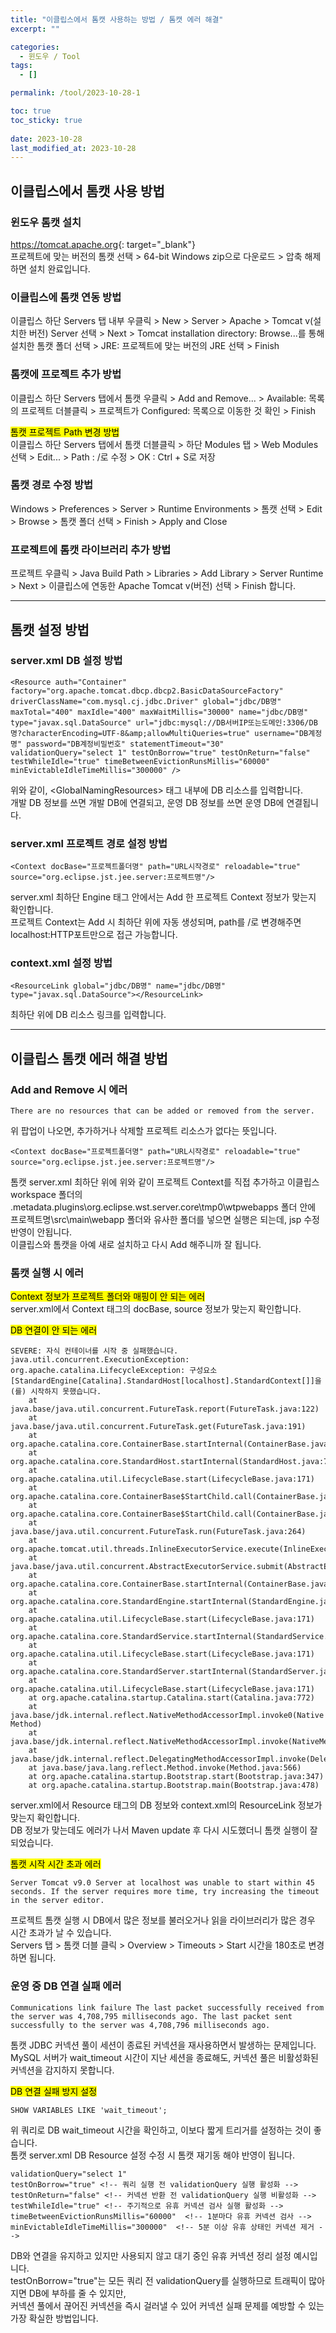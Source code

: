 ```yaml
---
title: "이클립스에서 톰캣 사용하는 방법 / 톰캣 에러 해결"
excerpt: ""

categories:
  - 윈도우 / Tool
tags:
  - []

permalink: /tool/2023-10-28-1

toc: true
toc_sticky: true
 
date: 2023-10-28
last_modified_at: 2023-10-28
---
```


## 이클립스에서 톰캣 사용 방법

### 윈도우 톰캣 설치
<https://tomcat.apache.org>{: target="_blank"}  
프로젝트에 맞는 버전의 톰캣 선택 > 64-bit Windows zip으로 다운로드 > 압축 해제하면 설치 완료입니다.

### 이클립스에 톰캣 연동 방법
이클립스 하단 Servers 탭 내부 우클릭 > New > Server > Apache > Tomcat v(설치한 버전) Server 선택 > Next > Tomcat installation directory: Browse...를 통해 설치한 톰캣 폴더 선택 > JRE: 프로젝트에 맞는 버전의 JRE 선택 > Finish

### 톰캣에 프로젝트 추가 방법
이클립스 하단 Servers 탭에서 톰캣 우클릭 > Add and Remove... > Available: 목록의 프로젝트 더블클릭 > 프로젝트가 Configured: 목록으로 이동한 것 확인 > Finish

<mark>톰캣 프로젝트 Path 변경 방법</mark>  
이클립스 하단 Servers 탭에서 톰캣 더블클릭 > 하단 Modules 탭 > Web Modules 선택 > Edit... > Path : /로 수정 > OK : Ctrl + S로 저장

### 톰캣 경로 수정 방법
Windows > Preferences > Server > Runtime Environments > 톰캣 선택 > Edit > Browse > 톰캣 폴더 선택 > Finish > Apply and Close

### 프로젝트에 톰캣 라이브러리 추가 방법
프로젝트 우클릭 > Java Build Path > Libraries > Add Library > Server Runtime > Next > 이클립스에 연동한 Apache Tomcat v(버전) 선택 > Finish 합니다.

---

## 톰캣 설정 방법

### server.xml DB 설정 방법
```
<Resource auth="Container" factory="org.apache.tomcat.dbcp.dbcp2.BasicDataSourceFactory" driverClassName="com.mysql.cj.jdbc.Driver" global="jdbc/DB명" maxTotal="400" maxIdle="400" maxWaitMillis="30000" name="jdbc/DB명" type="javax.sql.DataSource" url="jdbc:mysql://DB서버IP또는도메인:3306/DB명?characterEncoding=UTF-8&amp;allowMultiQueries=true" username="DB계정명" password="DB계정비밀번호" statementTimeout="30" validationQuery="select 1" testOnBorrow="true" testOnReturn="false" testWhileIdle="true" timeBetweenEvictionRunsMillis="60000" minEvictableIdleTimeMillis="300000" />
```
위와 같이, \<GlobalNamingResources> 태그 내부에 DB 리소스를 입력합니다.  
개발 DB 정보를 쓰면 개발 DB에 연결되고, 운영 DB 정보를 쓰면 운영 DB에 연결됩니다.

### server.xml 프로젝트 경로 설정 방법
```
<Context docBase="프로젝트폴더명" path="URL시작경로" reloadable="true" source="org.eclipse.jst.jee.server:프로젝트명"/>
```
server.xml 최하단 Engine 태그 안에서는 Add 한 프로젝트 Context 정보가 맞는지 확인합니다.  
프로젝트 Context는 Add 시 최하단 </Host> 위에 자동 생성되며, path를 /로 변경해주면 localhost:HTTP포트만으로 접근 가능합니다.

### context.xml 설정 방법
```
<ResourceLink global="jdbc/DB명" name="jdbc/DB명" type="javax.sql.DataSource"></ResourceLink>
```
최하단 </context> 위에 DB 리소스 링크를 입력합니다.

---

## 이클립스 톰캣 에러 해결 방법

### Add and Remove 시 에러
```
There are no resources that can be added or removed from the server.
```
위 팝업이 나오면, 추가하거나 삭제할 프로젝트 리소스가 없다는 뜻입니다.
```
<Context docBase="프로젝트폴더명" path="URL시작경로" reloadable="true" source="org.eclipse.jst.jee.server:프로젝트명"/>
```
톰캣 server.xml 최하단 </Host> 위에 위와 같이 프로젝트 Context를 직접 추가하고 이클립스 workspace 폴더의 \.metadata\.plugins\org.eclipse.wst.server.core\tmp0\wtpwebapps 폴더 안에 프로젝트명\src\main\webapp 폴더와 유사한 폴더를 넣으면 실행은 되는데, jsp 수정 반영이 안됩니다.  
이클립스와 톰캣을 아예 새로 설치하고 다시 Add 해주니까 잘 됩니다.

### 톰캣 실행 시 에러
<mark>Context 정보가 프로젝트 폴더와 매핑이 안 되는 에러</mark>  
server.xml에서 Context 태그의 docBase, source 정보가 맞는지 확인합니다.

<mark>DB 연결이 안 되는 에러</mark>
```
SEVERE: 자식 컨테이너를 시작 중 실패했습니다.
java.util.concurrent.ExecutionException: org.apache.catalina.LifecycleException: 구성요소 [StandardEngine[Catalina].StandardHost[localhost].StandardContext[]]을(를) 시작하지 못했습니다.
	at java.base/java.util.concurrent.FutureTask.report(FutureTask.java:122)
	at java.base/java.util.concurrent.FutureTask.get(FutureTask.java:191)
	at org.apache.catalina.core.ContainerBase.startInternal(ContainerBase.java:873)
	at org.apache.catalina.core.StandardHost.startInternal(StandardHost.java:794)
	at org.apache.catalina.util.LifecycleBase.start(LifecycleBase.java:171)
	at org.apache.catalina.core.ContainerBase$StartChild.call(ContainerBase.java:1332)
	at org.apache.catalina.core.ContainerBase$StartChild.call(ContainerBase.java:1322)
	at java.base/java.util.concurrent.FutureTask.run(FutureTask.java:264)
	at org.apache.tomcat.util.threads.InlineExecutorService.execute(InlineExecutorService.java:75)
	at java.base/java.util.concurrent.AbstractExecutorService.submit(AbstractExecutorService.java:140)
	at org.apache.catalina.core.ContainerBase.startInternal(ContainerBase.java:866)
	at org.apache.catalina.core.StandardEngine.startInternal(StandardEngine.java:248)
	at org.apache.catalina.util.LifecycleBase.start(LifecycleBase.java:171)
	at org.apache.catalina.core.StandardService.startInternal(StandardService.java:433)
	at org.apache.catalina.util.LifecycleBase.start(LifecycleBase.java:171)
	at org.apache.catalina.core.StandardServer.startInternal(StandardServer.java:921)
	at org.apache.catalina.util.LifecycleBase.start(LifecycleBase.java:171)
	at org.apache.catalina.startup.Catalina.start(Catalina.java:772)
	at java.base/jdk.internal.reflect.NativeMethodAccessorImpl.invoke0(Native Method)
	at java.base/jdk.internal.reflect.NativeMethodAccessorImpl.invoke(NativeMethodAccessorImpl.java:62)
	at java.base/jdk.internal.reflect.DelegatingMethodAccessorImpl.invoke(DelegatingMethodAccessorImpl.java:43)
	at java.base/java.lang.reflect.Method.invoke(Method.java:566)
	at org.apache.catalina.startup.Bootstrap.start(Bootstrap.java:347)
	at org.apache.catalina.startup.Bootstrap.main(Bootstrap.java:478)
```
server.xml에서 Resource 태그의 DB 정보와 context.xml의 ResourceLink 정보가 맞는지 확인합니다.  
DB 정보가 맞는데도 에러가 나서 Maven update 후 다시 시도했더니 톰캣 실행이 잘 되었습니다.

<mark>톰캣 시작 시간 초과 에러</mark>
```
Server Tomcat v9.0 Server at localhost was unable to start within 45 seconds. If the server requires more time, try increasing the timeout in the server editor.
```
프로젝트 톰캣 실행 시 DB에서 많은 정보를 불러오거나 읽을 라이브러리가 많은 경우 시간 초과가 날 수 있습니다.  
Servers 탭 > 톰캣 더블 클릭 > Overview > Timeouts > Start 시간을 180초로 변경하면 됩니다.

### 운영 중 DB 연결 실패 에러
```
Communications link failure The last packet successfully received from the server was 4,708,795 milliseconds ago. The last packet sent successfully to the server was 4,708,796 milliseconds ago.
```
톰캣 JDBC 커넥션 풀이 세션이 종료된 커넥션을 재사용하면서 발생하는 문제입니다.  
MySQL 서버가 wait_timeout 시간이 지난 세션을 종료해도, 커넥션 풀은 비활성화된 커넥션을 감지하지 못합니다.

<mark>DB 연결 실패 방지 설정</mark>  
```
SHOW VARIABLES LIKE 'wait_timeout';
```
위 쿼리로 DB wait_timeout 시간을 확인하고, 이보다 짧게 트리거를 설정하는 것이 좋습니다.  
톰캣 server.xml DB Resource 설정 수정 시 톰캣 재기동 해야 반영이 됩니다.
```
validationQuery="select 1"
testOnBorrow="true" <!-- 쿼리 실행 전 validationQuery 실행 활성화 -->
testOnReturn="false" <!-- 커넥션 반환 전 validationQuery 실행 비활성화 -->
testWhileIdle="true" <!-- 주기적으로 유휴 커넥션 검사 실행 활성화 -->
timeBetweenEvictionRunsMillis="60000"  <!-- 1분마다 유휴 커넥션 검사 -->
minEvictableIdleTimeMillis="300000"  <!-- 5분 이상 유휴 상태인 커넥션 제거 -->
```
DB와 연결을 유지하고 있지만 사용되지 않고 대기 중인 유휴 커넥션 정리 설정 예시입니다.  
testOnBorrow="true"는 모든 쿼리 전 validationQuery를 실행하므로 트래픽이 많아지면 DB에 부하를 줄 수 있지만,  
커넥션 풀에서 끊어진 커넥션을 즉시 걸러낼 수 있어 커넥션 실패 문제를 예방할 수 있는 가장 확실한 방법입니다.
